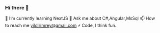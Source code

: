 ### Hi there 👋
🌱 I’m currently learning NextJS
💬 Ask me about C#,Angular,MsSql
📫 How to reach me yildirimrey@gmail.com
⚡ Code, I think fun.
<!--
**yildirimrey/yildirimrey** is a ✨ _special_ ✨ repository because its `README.md` (this file) appears on your GitHub profile.

Here are some ideas to get you started:

- 🔭 I’m currently working on ...
- 🌱 I’m currently learning ...
- 👯 I’m looking to collaborate on ...
- 🤔 I’m looking for help with ...
- 
- 📫 How to reach me: ...
- 😄 Pronouns: ...
- ⚡ Fun fact: ...
-->

